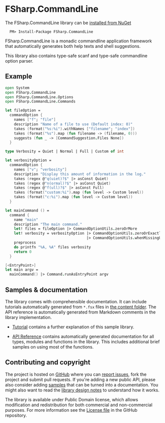 FSharp.CommandLine
======================

The FSharp.CommandLine library can be [installed from NuGet](ttps://nuget.org/packages/FSharp.CommandLine)

```
  PM> Install-Package FSharp.CommandLine
```

FSharp.CommandLine is a monadic commandline application framework that automatically generates both help texts and shell suggestions.

This library also contains type-safe scanf and type-safe commandline option parser.

Example
-------

```fsharp
open System
open FSharp.CommandLine
open FSharp.CommandLine.Options
open FSharp.CommandLine.Commands

let fileOption =
  commandOption {
    names ["f"; "file"]
    description "Name of a file to use (Default index: 0)"
    takes (format("%s:%i").withNames ["filename"; "index"])
    takes (format("%s").map (fun filename -> (filename, 0)))
    suggests (fun _ -> [CommandSuggestion.Files None])
  }

type Verbosity = Quiet | Normal | Full | Custom of int

let verbosityOption =
  commandOption {
    names ["v"; "verbosity"]
    description "Display this amount of information in the log."
    takes (regex @"q(uiet)?$" |> asConst Quiet)
    takes (regex @"n(ormal)?$" |> asConst Quiet)
    takes (regex @"f(ull)?$" |> asConst Full)
    takes (format("custom:%i").map (fun level -> Custom level))
    takes (format("c:%i").map (fun level -> Custom level))
  }

let mainCommand () =
  command {
    name "main"
    description "The main command."
    let! files = fileOption |> CommandOptionUtils.zeroOrMore
    let! verbosity = verbosityOption |> CommandOptionUtils.zeroOrExactlyOne 
                                     |> CommandOptionUtils.whenMissingUse Normal
    preprocess
    do printfn "%A, %A" files verbosity
    return 0
  }

[<EntryPoint>]
let main argv =
  mainCommand() |> Command.runAsEntryPoint argv
```

Samples & documentation
-----------------------

The library comes with comprehensible documentation. 
It can include tutorials automatically generated from `*.fsx` files in [the content folder][content]. 
The API reference is automatically generated from Markdown comments in the library implementation.

 * [Tutorial](tutorial.html) contains a further explanation of this sample library.

 * [API Reference](reference/index.html) contains automatically generated documentation for all types, modules
   and functions in the library. This includes additional brief samples on using most of the
   functions.
 
Contributing and copyright
--------------------------

The project is hosted on [GitHub][gh] where you can [report issues][issues], fork 
the project and submit pull requests. If you're adding a new public API, please also 
consider adding [samples][content] that can be turned into a documentation. You might
also want to read the [library design notes][readme] to understand how it works.

The library is available under Public Domain license, which allows modification and 
redistribution for both commercial and non-commercial purposes. For more information see the 
[License file][license] in the GitHub repository. 

  [content]: https://github.com/cannorin/FSharp.CommandLine/tree/master/docs/content
  [gh]: https://github.com/cannorin/FSharp.CommandLine
  [issues]: https://github.com/cannorin/FSharp.CommandLine/issues
  [readme]: https://github.com/cannorin/FSharp.CommandLine/blob/master/README.md
  [license]: https://github.com/cannorin/FSharp.CommandLine/blob/master/LICENSE.txt
